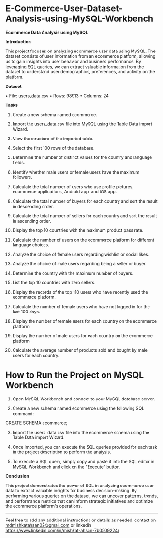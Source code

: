 # E-Commerce-User-Dataset-Analysis-using-MySQL-Workbench

**Ecommerce Data Analysis using MySQL**

**Introduction**

This project focuses on analyzing ecommerce user data using MySQL. The dataset consists of user information from an ecommerce platform, allowing us to gain insights into user behavior and business performance. By leveraging SQL queries, we can extract valuable information from the dataset to understand user demographics, preferences, and activity on the platform.


**Dataset**

•	File: users_data.csv
•	Rows: 98913
•	Columns: 24


**Tasks**

1.	Create a new schema named ecommerce.
   
2.	Import the users_data.csv file into MySQL using the Table Data import Wizard.
   
3.	View the structure of the imported table.
   
4.	Select the first 100 rows of the database.
   
5.	Determine the number of distinct values for the country and language fields.
   
6.	Identify whether male users or female users have the maximum followers.
    
7.	Calculate the total number of users who use profile pictures, ecommerce applications, Android app, and iOS app.
    
8.	Calculate the total number of buyers for each country and sort the result in descending order.
    
9.	Calculate the total number of sellers for each country and sort the result in ascending order.
    
10.	Display the top 10 countries with the maximum product pass rate.
    
11.	Calculate the number of users on the ecommerce platform for different language choices.
    
12.	Analyze the choice of female users regarding wishlist or social likes.
    
13.	Analyze the choice of male users regarding being a seller or buyer.
    
14.	Determine the country with the maximum number of buyers.
    
15.	List the top 10 countries with zero sellers.
    
16.	Display the records of the top 110 users who have recently used the ecommerce platform.
    
17.	Calculate the number of female users who have not logged in for the last 100 days.
    
18.	Display the number of female users for each country on the ecommerce platform.
    
19.	Display the number of male users for each country on the ecommerce platform.
    
20.	Calculate the average number of products sold and bought by male users for each country.
    
# How to Run the Project on MySQL Workbench

1.	Open MySQL Workbench and connect to your MySQL database server.
   
2.	Create a new schema named ecommerce using the following SQL command:
   
CREATE SCHEMA ecommerce; 

3.	Import the users_data.csv file into the ecommerce schema using the Table Data import Wizard.
   
4.	Once imported, you can execute the SQL queries provided for each task in the project description to perform the analysis.
   
5.	To execute a SQL query, simply copy and paste it into the SQL editor in MySQL Workbench and click on the "Execute" button.
    
**Conclusion**

This project demonstrates the power of SQL in analyzing ecommerce user data to extract valuable insights for business decision-making. By performing various queries on the dataset, we can uncover patterns, trends, and performance metrics that can inform strategic initiatives and optimize the ecommerce platform's operations.

-----------------------------------------------------------------
Feel free to add any additional instructions or details as needed.
contact on mdmishkatahsan02@gmail.com
or linkedin https://www.linkedin.com/in/mishkat-ahsan-7b0509224/
